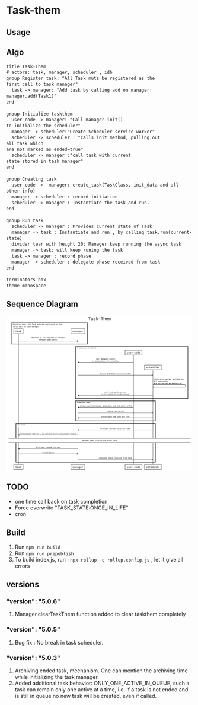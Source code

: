 # Task-them

## Usage


## Algo
```
title Task-Them
# actors: task, manager, scheduler , idb
group Register task: "All Task muts be registered as the
first call to task manager"
  task -> manager: "Add task by calling add on manager:
manager.add(Task1)"
end

group Initialize taskthem
  user-code -> manager: "Call manager.init() 
to initialize the scheduler"
  manager -> scheduler:"Create Scheduler service worker"
  scheduler -> scheduler : "Calls init method, pulling out
all task which
are not marked as ended=true"
  scheduler -> manager :"call task with current 
state stored in task manager"
end

group Creating task
  user-code ->  manager: create_task(TaskClass, init_data and all other info)
  manager -> scheduler : record initiation
  scheduler -> manager : Instantiate the task and run.
end

group Run task
  scheduler -> manager : Provides current state of Task
  manager -> task : Instantiate and run , by calling task.run(current-state)
  divider tear with height 20: Manager keep running the async task
  manager -> task: will keep runing the task
  task -> manager : record phase
  manager -> scheduler : delegate phase received from task
end

terminators box
theme monospace
```

## Sequence Diagram
![Seq Diagram](./des/SequenceDiagram.svg)

## TODO 
* one time call back on task completion
* Force overwrite "TASK_STATE:ONCE_IN_LIFE"
* cron


## Build
1. Run `npm run build`
2. Run `npm run prepublish`
3. To build index.js, run : `npx rollup -c rollup.config.js` , let it give all errors

## versions
### "version": "5.0.6"
1. Manager.clearTaskThem function added to clear taskthem completely

### "version": "5.0.5"
1. Bug fix : No break in task scheduler.

### "version": "5.0.3"
1. Archiving ended task, mechanism. One can mention the archiving time while initializing the task manager.
2. Added additional task behavior: ONLY_ONE_ACTIVE_IN_QUEUE, such a task can remain only one active at a time, i.e. if a task is not ended and is still in queue no new task will be created, even if called.